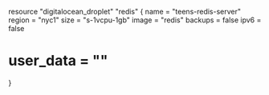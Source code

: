 resource "digitalocean_droplet" "redis" {
  name      = "teens-redis-server"
  region    = "nyc1"
  size      = "s-1vcpu-1gb"
  image     = "redis"
  backups   = false
  ipv6      = false
#  user_data = ""
}